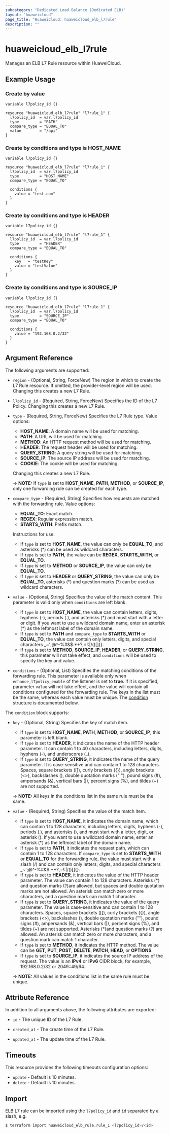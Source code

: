 ```yaml
---
subcategory: "Dedicated Load Balance (Dedicated ELB)"
layout: "huaweicloud"
page_title: "HuaweiCloud: huaweicloud_elb_l7rule"
description: ""
---
```


# huaweicloud_elb_l7rule

Manages an ELB L7 Rule resource within HuaweiCloud.

## Example Usage

### Create by value

```hcl
variable l7policy_id {}

resource "huaweicloud_elb_l7rule" "l7rule_1" {
  l7policy_id  = var.l7policy_id
  type         = "PATH"
  compare_type = "EQUAL_TO"
  value        = "/api"
}
```

### Create by conditions and type is HOST_NAME

```hcl
variable l7policy_id {}

resource "huaweicloud_elb_l7rule" "l7rule_1" {
  l7policy_id  = var.l7policy_id
  type         = "HOST_NAME"
  compare_type = "EQUAL_TO"

  conditions {
    value = "test.com"
  }
}
```

### Create by conditions and type is HEADER

```hcl
variable l7policy_id {}

resource "huaweicloud_elb_l7rule" "l7rule_1" {
  l7policy_id  = var.l7policy_id
  type         = "HEADER"
  compare_type = "EQUAL_TO"

  conditions {
    key   = "testKey"
    value = "testValue"
  }
}
```

### Create by conditions and type is SOURCE_IP

```hcl
variable l7policy_id {}

resource "huaweicloud_elb_l7rule" "l7rule_1" {
  l7policy_id  = var.l7policy_id
  type         = "SOURCE_IP"
  compare_type = "EQUAL_TO"

  conditions {
    value = "192.168.0.2/32"
  }
}
```

## Argument Reference

The following arguments are supported:

* `region` - (Optional, String, ForceNew) The region in which to create the L7 Rule resource. If omitted, the
  provider-level region will be used. Changing this creates a new L7 Rule.

* `l7policy_id` - (Required, String, ForceNew) Specifies the ID of the L7 Policy. Changing this creates a new L7 Rule.

* `type` - (Required, String, ForceNew) Specifies the L7 Rule type. Value options:
  + **HOST_NAME**: A domain name will be used for matching.
  + **PATH**: A URL will be used for matching.
  + **METHOD**: An HTTP request method will be used for matching.
  + **HEADER**: The request header will be used for matching.
  + **QUERY_STRING**: A query string will be used for matching.
  + **SOURCE_IP**: The source IP address will be used for matching.
  + **COOKIE**: The cookie will be used for matching.
  
  Changing this creates a new L7 Rule.

  -> **NOTE:** If `type` is set to **HOST_NAME**, **PATH**, **METHOD**, or **SOURCE_IP**, only one forwarding rule can
  be created for each type.

* `compare_type` - (Required, String) Specifies how requests are matched with the forwarding rule. Value options:
  + **EQUAL_TO**: Exact match.
  + **REGEX**: Regular expression match.
  + **STARTS_WITH**: Prefix match.
  
  Instructions for use:
  + If `type` is set to **HOST_NAME**, the value can only be **EQUAL_TO**, and asterisks (*) can be used as wildcard
    characters.
  + If `type` is set to **PATH**, the value can be **REGEX**, **STARTS_WITH**, or **EQUAL_TO**.
  + If `type` is set to **METHOD** or **SOURCE_IP**, the value can only be **EQUAL_TO**.
  + If `type` is set to **HEADER** or **QUERY_STRING**, the value can only be **EQUAL_TO**, asterisks (*) and question
    marks (?) can be used as wildcard characters.

* `value` - (Optional, String) Specifies the value of the match content. This parameter is valid only when `conditions`
  are left blank.
  + If `type` is set to **HOST_NAME**, the value can contain letters, digits, hyphens (-), periods (.), and
    asterisks (\*) and must start with a letter or digit. If you want to use a wildcard domain name, enter an
    asterisk (\*) as the leftmost label of the domain name.
  + If `type` is set to **PATH** and `compare_type` to **STARTS_WITH** or **EQUAL_TO**, the value can contain only
    letters, digits, and special characters _~';@^-%#&$.*+?,=!:|/()[]{}.
  + If `type` is set to **METHOD**, **SOURCE_IP**, **HEADER**, or **QUERY_STRING**, this parameter will not take effect,
    and `conditions` will be used to specify the key and value.

* `conditions` - (Optional, List) Specifies the matching conditions of the forwarding rule. This parameter is available
  only when `enhance_l7policy_enable` of the listener is set to **true**. If it is specified, parameter `value` will
  not take effect, and the value will contain all conditions configured for the forwarding rule. The keys in the list
  must be the same, whereas each value must be unique.
  The [condition](#conditions) structure is documented below.

<a name="conditions"></a>
The `condition` block supports:

* `key` - (Optional, String) Specifies the key of match item.
  + If `type` is set to **HOST_NAME**, **PATH**, **METHOD**, or **SOURCE_IP**, this parameter is left blank.
  + If `type` is set to **HEADER**, it indicates the name of the HTTP header parameter. It can contain 1 to 40
    characters, including letters, digits, hyphens (-), and underscores (_).
  + If `type` is set to **QUERY_STRING**, it indicates the name of the query parameter. It is case-sensitive and can
    contain 1 to 128 characters. Spaces, square brackets ([]), curly brackets ({}), angle brackets (<>), backslashes (),
    double quotation marks (" "), pound signs (#), ampersands (&), vertical bars (|), percent signs (%), and tildes (~)
    are not supported.

  -> **NOTE:** All keys in the conditions list in the same rule must be the same.

* `value` - (Required, String) Specifies the value of the match item.
  + If `type` is set to **HOST_NAME**, it indicates the domain name, which can contain 1 to 128 characters, including
    letters, digits, hyphens (-), periods (.), and asterisks (), and must start with a letter, digit, or asterisk ().
    If you want to use a wildcard domain name, enter an asterisk (*) as the leftmost label of the domain name.
  + If `type` is set to **PATH**, it indicates the request path, which can contain 1 to 128 characters. If
    `compare_type` is set to **STARTS_WITH** or **EQUAL_TO** for the forwarding rule, the value must start with a
    slash (/) and can contain only letters, digits, and special characters _~';@^-%#&$.*+?,=!:|/()[]{}.
  + If `type` is set to **HEADER**, it indicates the value of the HTTP header parameter. The value can contain 1 to 128
    characters. Asterisks (*) and question marks (?)are allowed, but spaces and double quotation marks are not allowed.
    An asterisk can match zero or more characters, and a question mark can match 1 character.
  + If `type` is set to **QUERY_STRING**, it indicates the value of the query parameter. The value is case-sensitive
    and can contain 1 to 128 characters. Spaces, square brackets ([]), curly brackets ({}), angle brackets (<>),
    backslashes (), double quotation marks (""), pound signs (#), ampersands (&), vertical bars (|), percent signs (%),
    and tildes (~) are not supported. Asterisks (*)and question marks (?) are allowed. An asterisk can match zero or
    more characters, and a question mark can match 1 character.
  + If `type` is set to **METHOD**, it indicates the HTTP method. The value can be **GET**, **PUT**, **POST**,
    **DELETE**, **PATCH**, **HEAD**, or **OPTIONS**.
  + If `type` is set to **SOURCE_IP**, it indicates the source IP address of the request. The value is an **IPv4** or
    **IPv6** CIDR block, for example, 192.168.0.2/32 or 2049::49/64.

  -> **NOTE:** All values in the conditions list in the same rule must be unique.

## Attribute Reference

In addition to all arguments above, the following attributes are exported:

* `id` - The unique ID of the L7 Rule.

* `created_at` - The create time of the L7 Rule.

* `updated_at` - The update time of the L7 Rule.

## Timeouts

This resource provides the following timeouts configuration options:

* `update` - Default is 10 minutes.
* `delete` - Default is 10 minutes.

## Import

ELB L7 rule can be imported using the `l7policy_id` and `id` separated by a slash, e.g.

```bash
$ terraform import huaweicloud_elb_rule.rule_1 <l7policy_id>/<id>
```

